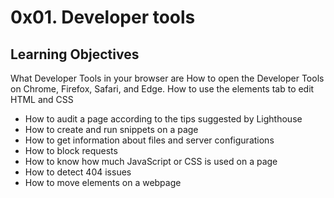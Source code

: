 # 0x01. Developer tools

## Learning Objectives
What Developer Tools in your browser are
How to open the Developer Tools on Chrome, Firefox, Safari, and Edge.
How to use the elements tab to edit HTML and CSS
- How to audit a page according to the tips suggested by Lighthouse
- How to create and run snippets on a page
- How to get information about files and server configurations
- How to block requests
- How to know how much JavaScript or CSS is used on a page
- How to detect 404 issues
- How to move elements on a webpage